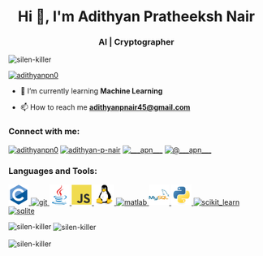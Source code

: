 <h1 align="center">Hi 👋, I'm Adithyan Pratheeksh Nair</h1>
<h3 align="center">AI | Cryptographer</h3>

<p align="left"> <img src="https://komarev.com/ghpvc/?username=silen-killer&label=Profile%20views&color=0e75b6&style=flat" alt="silen-killer" /> </p>

<!-- <p align="left"> <a href="https://github.com/ryo-ma/github-profile-trophy"><img src="https://github-profile-trophy.vercel.app/?username=silen-killer" alt="silen-killer" /></a> </p> -->

<p align="left"> <a href="https://twitter.com/adithyanpn0" target="blank"><img src="https://img.shields.io/twitter/follow/adithyanpn0?logo=twitter&style=for-the-badge" alt="adithyanpn0" /></a> </p>

- 🌱 I’m currently learning **Machine Learning**

- 📫 How to reach me **adithyanpnair45@gmail.com**

<h3 align="left">Connect with me:</h3>
<p align="left">
<a href="https://twitter.com/adithyanpn0" target="blank"><img align="center" src="https://raw.githubusercontent.com/rahuldkjain/github-profile-readme-generator/master/src/images/icons/Social/twitter.svg" alt="adithyanpn0" height="30" width="40" /></a>
<a href="https://linkedin.com/in/adithyan-p-nair" target="blank"><img align="center" src="https://raw.githubusercontent.com/rahuldkjain/github-profile-readme-generator/master/src/images/icons/Social/linked-in-alt.svg" alt="adithyan-p-nair" height="30" width="40" /></a>
<a href="https://instagram.com/______apn______" target="blank"><img align="center" src="https://raw.githubusercontent.com/rahuldkjain/github-profile-readme-generator/master/src/images/icons/Social/instagram.svg" alt="___apn___" height="30" width="40" /></a>
<a href="https://medium.com/@adithyanpnair45" target="blank"><img align="center" src="https://raw.githubusercontent.com/rahuldkjain/github-profile-readme-generator/master/src/images/icons/Social/medium.svg" alt="@___apn___" height="30" width="40" /></a>
</p>

<h3 align="left">Languages and Tools:</h3>
<p align="left"> <a href="https://www.cprogramming.com/" target="_blank" rel="noreferrer"> <img src="https://raw.githubusercontent.com/devicons/devicon/master/icons/c/c-original.svg" alt="c" width="40" height="40"/> </a> <a href="https://git-scm.com/" target="_blank" rel="noreferrer"> <img src="https://www.vectorlogo.zone/logos/git-scm/git-scm-icon.svg" alt="git" width="40" height="40"/> </a> <a href="https://www.java.com" target="_blank" rel="noreferrer"> <img src="https://raw.githubusercontent.com/devicons/devicon/master/icons/java/java-original.svg" alt="java" width="40" height="40"/> </a> <a href="https://developer.mozilla.org/en-US/docs/Web/JavaScript" target="_blank" rel="noreferrer"> <img src="https://raw.githubusercontent.com/devicons/devicon/master/icons/javascript/javascript-original.svg" alt="javascript" width="40" height="40"/> </a> <a href="https://www.linux.org/" target="_blank" rel="noreferrer"> <img src="https://raw.githubusercontent.com/devicons/devicon/master/icons/linux/linux-original.svg" alt="linux" width="40" height="40"/> </a> <a href="https://www.mathworks.com/" target="_blank" rel="noreferrer"> <img src="https://upload.wikimedia.org/wikipedia/commons/2/21/Matlab_Logo.png" alt="matlab" width="40" height="40"/> </a> <a href="https://www.mysql.com/" target="_blank" rel="noreferrer"> <img src="https://raw.githubusercontent.com/devicons/devicon/master/icons/mysql/mysql-original-wordmark.svg" alt="mysql" width="40" height="40"/> </a> <a href="https://www.python.org" target="_blank" rel="noreferrer"> <img src="https://raw.githubusercontent.com/devicons/devicon/master/icons/python/python-original.svg" alt="python" width="40" height="40"/> </a> <a href="https://scikit-learn.org/" target="_blank" rel="noreferrer"> <img src="https://upload.wikimedia.org/wikipedia/commons/0/05/Scikit_learn_logo_small.svg" alt="scikit_learn" width="40" height="40"/> </a> <a href="https://www.sqlite.org/" target="_blank" rel="noreferrer"> <img src="https://www.vectorlogo.zone/logos/sqlite/sqlite-icon.svg" alt="sqlite" width="40" height="40"/> </a> </p>

<p><img align="left" src="https://github-readme-stats.vercel.app/api/top-langs?username=silen-killer&show_icons=true&locale=en&layout=compact" alt="silen-killer" /></p>

<p>&nbsp;<img align="center" src="https://github-readme-stats.vercel.app/api?username=silen-killer&show_icons=true&locale=en" alt="silen-killer" /></p>

<p><img align="center" src="https://github-readme-streak-stats.herokuapp.com/?user=silen-killer&" alt="silen-killer" /></p>
